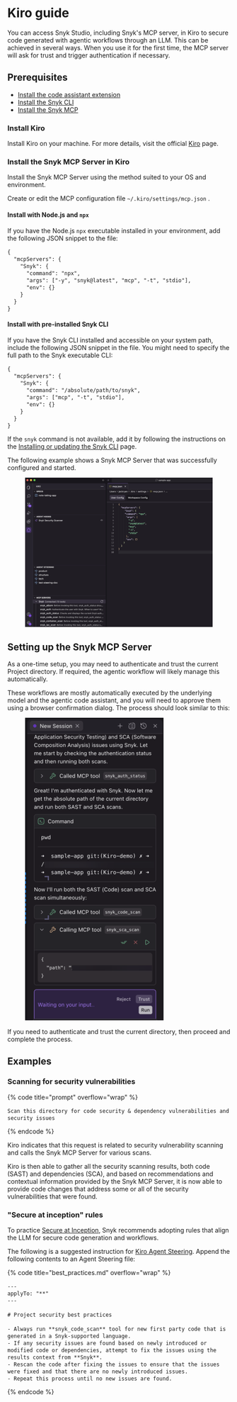 # Kiro guide

You can access Snyk Studio, including Snyk's MCP server, in Kiro to secure code generated with agentic workflows through an LLM. This can be achieved in several ways. When you use it for the first time, the MCP server will ask for trust and trigger authentication if necessary.

## Prerequisites

* [Install the code assistant extension](kiro-guide.md#install-kiro)
* [Install the Snyk CLI](../../../developer-tools/snyk-cli/install-or-update-the-snyk-cli/)
* [Install the Snyk MCP](kiro-guide.md#install-the-snyk-mcp-server-in-kiro)

### Install Kiro

Install Kiro on your machine. For more details, visit the official [Kiro](https://kiro.dev/) page.

### Install the Snyk MCP Server in Kiro

Install the Snyk MCP Server using the method suited to your OS and environment.

Create or edit the MCP configuration file `~/.kiro/settings/mcp.json` .

#### Install with Node.js and `npx`

If you have the Node.js `npx` executable installed in your environment, add the following JSON snippet to the file:

```json5
{
  "mcpServers": {
    "Snyk": {
      "command": "npx",
      "args": ["-y", "snyk@latest", "mcp", "-t", "stdio"],
      "env": {}
    }
  }
}
```

#### Install with pre-installed Snyk CLI

If you have the Snyk CLI installed and accessible on your system path, include the following JSON snippet in the file. You might need to specify the full path to the Snyk executable CLI:

```json5
{
  "mcpServers": {
    "Snyk": {
      "command": "/absolute/path/to/snyk",
      "args": ["mcp", "-t", "stdio"],
      "env": {}
    }
  }
}
```

If the `snyk` command is not available, add it by following the instructions on the [Installing or updating the Snyk CLI](../../../developer-tools/snyk-cli/install-or-update-the-snyk-cli/) page.

The following example shows a Snyk MCP Server that was successfully configured and started.

<figure><img src="../../../.gitbook/assets/image (397).png" alt=""><figcaption></figcaption></figure>

## Setting up the Snyk MCP Server

As a one-time setup, you may need to authenticate and trust the current Project directory. If required, the agentic workflow will likely manage this automatically.

These workflows are mostly automatically executed by the underlying model and the agentic code assistant, and you will need to approve them using a browser confirmation dialog. The process should look similar to this:

<figure><img src="../../../.gitbook/assets/image (398).png" alt=""><figcaption></figcaption></figure>

If you need to authenticate and trust the current directory, then proceed and complete the process.

## Examples

### Scanning for security vulnerabilities

{% code title="prompt" overflow="wrap" %}
```
Scan this directory for code security & dependency vulnerabilities and security issues
```
{% endcode %}

Kiro indicates that this request is related to security vulnerability scanning and calls the Snyk MCP Server for various scans.

Kiro is then able to gather all the security scanning results, both code (SAST) and dependencies (SCA), and based on recommendations and contextual information provided by the Snyk MCP Server, it is now able to provide code changes that address some or all of the security vulnerabilities that were found.

### "Secure at inception" rules

To practice [Secure at Inception](../../../discover-snyk/getting-started/glossary.md#secure-at-inception), Snyk recommends adopting rules that align the LLM for secure code generation and workflows.

The following is a suggested instruction for [Kiro Agent Steering](https://kiro.dev/docs/steering/). Append the following contents to an Agent Steering file:

{% code title="best_practices.md" overflow="wrap" %}
```
---
applyTo: "**"
---

# Project security best practices

- Always run **snyk_code_scan** tool for new first party code that is generated in a Snyk-supported language.
- If any security issues are found based on newly introduced or modified code or dependencies, attempt to fix the issues using the results context from **Snyk**.
- Rescan the code after fixing the issues to ensure that the issues were fixed and that there are no newly introduced issues.
- Repeat this process until no new issues are found.
```
{% endcode %}

